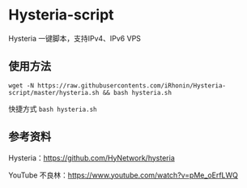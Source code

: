 # Hysteria-script

Hysteria 一键脚本，支持IPv4、IPv6 VPS

## 使用方法

```shell
wget -N https://raw.githubusercontents.com/iRhonin/Hysteria-script/master/hysteria.sh && bash hysteria.sh
```

快捷方式 `bash hysteria.sh`

## 参考资料

Hysteria：https://github.com/HyNetwork/hysteria

YouTube 不良林：https://www.youtube.com/watch?v=pMe_oErfLWQ
